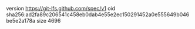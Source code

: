 version https://git-lfs.github.com/spec/v1
oid sha256:ad2fa89c206541c458eb0dab4e55e2ec150291452a0e555649b046be5e2a178a
size 4696
